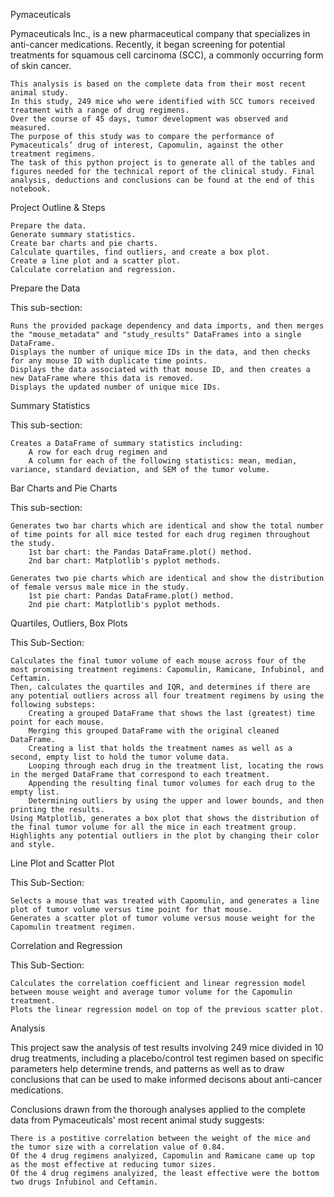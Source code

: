 Pymaceuticals

Pymaceuticals Inc., is a new pharmaceutical company that specializes in anti-cancer medications. Recently, it began screening for potential treatments for squamous cell carcinoma (SCC), a commonly occurring form of skin cancer.

    This analysis is based on the complete data from their most recent animal study.
    In this study, 249 mice who were identified with SCC tumors received treatment with a range of drug regimens.
    Over the course of 45 days, tumor development was observed and measured.
    The purpose of this study was to compare the performance of Pymaceuticals’ drug of interest, Capomulin, against the other treatment regimens.
    The task of this python project is to generate all of the tables and figures needed for the technical report of the clinical study. Final analysis, deductions and conclusions can be found at the end of this notebook.

Project Outline & Steps

    Prepare the data.
    Generate summary statistics.
    Create bar charts and pie charts.
    Calculate quartiles, find outliers, and create a box plot.
    Create a line plot and a scatter plot.
    Calculate correlation and regression.

Prepare the Data

This sub-section:

    Runs the provided package dependency and data imports, and then merges the "mouse_metadata" and "study_results" DataFrames into a single DataFrame.
    Displays the number of unique mice IDs in the data, and then checks for any mouse ID with duplicate time points.
    Displays the data associated with that mouse ID, and then creates a new DataFrame where this data is removed.
    Displays the updated number of unique mice IDs.

Summary Statistics

This sub-section:

    Creates a DataFrame of summary statistics including:
        A row for each drug regimen and
        A column for each of the following statistics: mean, median, variance, standard deviation, and SEM of the tumor volume.

Bar Charts and Pie Charts

This sub-section:

    Generates two bar charts which are identical and show the total number of time points for all mice tested for each drug regimen throughout the study.
        1st bar chart: the Pandas DataFrame.plot() method.
        2nd bar chart: Matplotlib's pyplot methods.

    Generates two pie charts which are identical and show the distribution of female versus male mice in the study.
        1st pie chart: Pandas DataFrame.plot() method.
        2nd pie chart: Matplotlib's pyplot methods.

Quartiles, Outliers, Box Plots

This Sub-Section:

    Calculates the final tumor volume of each mouse across four of the most promising treatment regimens: Capomulin, Ramicane, Infubinol, and Ceftamin.
    Then, calculates the quartiles and IQR, and determines if there are any potential outliers across all four treatment regimens by using the following substeps:
        Creating a grouped DataFrame that shows the last (greatest) time point for each mouse.
        Merging this grouped DataFrame with the original cleaned DataFrame.
        Creating a list that holds the treatment names as well as a second, empty list to hold the tumor volume data.
        Looping through each drug in the treatment list, locating the rows in the merged DataFrame that correspond to each treatment.
        Appending the resulting final tumor volumes for each drug to the empty list.
        Determining outliers by using the upper and lower bounds, and then printing the results.
    Using Matplotlib, generates a box plot that shows the distribution of the final tumor volume for all the mice in each treatment group. Highlights any potential outliers in the plot by changing their color and style.

Line Plot and Scatter Plot

This Sub-Section:

    Selects a mouse that was treated with Capomulin, and generates a line plot of tumor volume versus time point for that mouse.
    Generates a scatter plot of tumor volume versus mouse weight for the Capomulin treatment regimen.

Correlation and Regression

This Sub-Section:

    Calculates the correlation coefficient and linear regression model between mouse weight and average tumor volume for the Capomulin treatment.
    Plots the linear regression model on top of the previous scatter plot.

Analysis

This project saw the analysis of test results involving 249 mice divided in 10 drug treatments, including a placebo/control test regimen based on specific parameters help determine trends, and patterns as well as to draw conclusions that can be used to make informed decisons about anti-cancer medications.

Conclusions drawn from the thorough analyses applied to the complete data from Pymaceuticals' most recent animal study suggests:

    There is a postitive correlation between the weight of the mice and the tumor size with a correlation value of 0.84.
    Of the 4 drug regimens analyized, Capomulin and Ramicane came up top as the most effective at reducing tumor sizes.
    Of the 4 drug regimens analyized, the least effective were the bottom two drugs Infubinol and Ceftamin.
